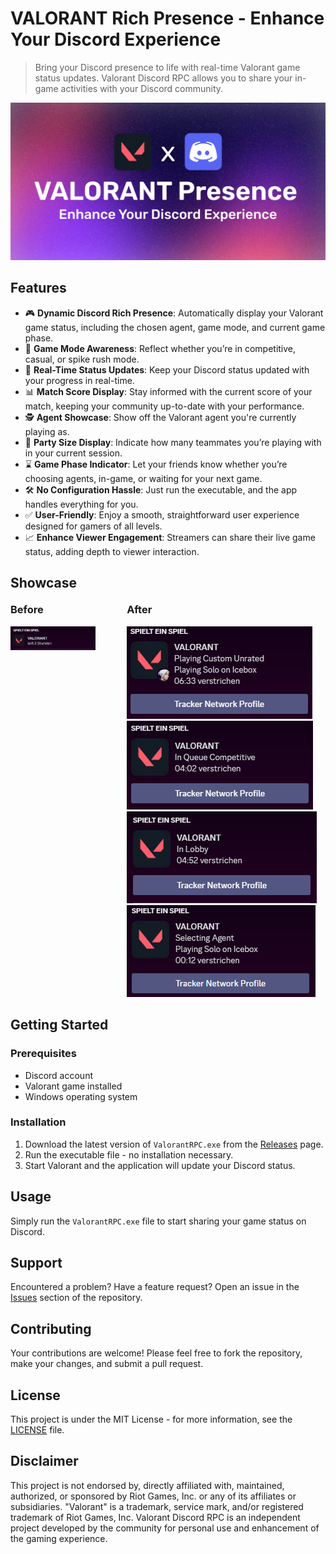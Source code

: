 # VALORANT Rich Presence - Enhance Your Discord Experience

> Bring your Discord presence to life with real-time Valorant game status updates. Valorant Discord RPC allows you to
> share your in-game activities with your Discord community.

![Banner](assets/project-banner.png)

## Features

- 🎮 **Dynamic Discord Rich Presence**: Automatically display your Valorant game status, including the chosen agent, game mode, and current game phase.
- 🏢 **Game Mode Awareness**: Reflect whether you’re in competitive, casual, or spike rush mode.
- 🔄 **Real-Time Status Updates**: Keep your Discord status updated with your progress in real-time.
- 📊 **Match Score Display**: Stay informed with the current score of your match, keeping your community up-to-date with your performance.
- 🕵️ **Agent Showcase**: Show off the Valorant agent you're currently playing as.
- 🎉 **Party Size Display**: Indicate how many teammates you’re playing with in your current session.
- ⌛ **Game Phase Indicator**: Let your friends know whether you’re choosing agents, in-game, or waiting for your next game.
- 🛠️ **No Configuration Hassle**: Just run the executable, and the app handles everything for you.
- ✅ **User-Friendly**: Enjoy a smooth, straightforward user experience designed for gamers of all levels.
- 📈 **Enhance Viewer Engagement**: Streamers can share their live game status, adding depth to viewer interaction.


## Showcase

<div style="display: flex; gap: 50px; align-items: start; margin-top: -20px">
  <div style="width: 30%; ">
    <h3>Before</h3>
    <img src="assets/before.png" alt="before"/>
  </div>
  <div style="width: 70%; ">
    <h3>After</h3>
    <img src="assets/example-game.png" alt="after in game" />
    <img src="assets/example-queue.png" alt="after in queue" />
    <img src="assets/example-lobby.png" alt="after in lobby" />
    <img src="assets/example-selecting-agent.png" alt="after selecting agent">
  </div>
</div>

## Getting Started

### Prerequisites

- Discord account
- Valorant game installed
- Windows operating system

### Installation

1. Download the latest version of `ValorantRPC.exe` from
   the [Releases](https://github.com/smarterToby/ValorantRPC/releases) page.
2. Run the executable file - no installation necessary.
3. Start Valorant and the application will update your Discord status.

## Usage

Simply run the `ValorantRPC.exe` file to start sharing your game status on Discord.

## Support

Encountered a problem? Have a feature request? Open an issue in
the [Issues](https://github.com/smarterToby/ValorantRPC/issues) section of the repository.

## Contributing

Your contributions are welcome! Please feel free to fork the repository, make your changes, and submit a pull request.

## License

This project is under the MIT License - for more information, see the [LICENSE](LICENSE) file.

## Disclaimer

This project is not endorsed by, directly affiliated with, maintained, authorized, or sponsored by Riot Games, Inc. or
any of its affiliates or subsidiaries. "Valorant" is a trademark, service mark, and/or registered trademark of Riot
Games, Inc. Valorant Discord RPC is an independent project developed by the community for personal use and enhancement
of the gaming experience.
